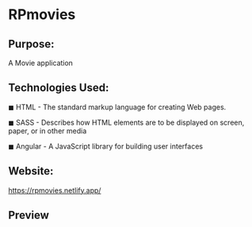 # RPmovies

## Purpose:

A Movie application 

## Technologies Used:
◼ HTML - The standard markup language for creating Web pages.

◼ SASS - Describes how HTML elements are to be displayed on screen, paper, or in other media

◼ Angular - A JavaScript library for building user interfaces

## Website:

https://rpmovies.netlify.app/

## Preview

